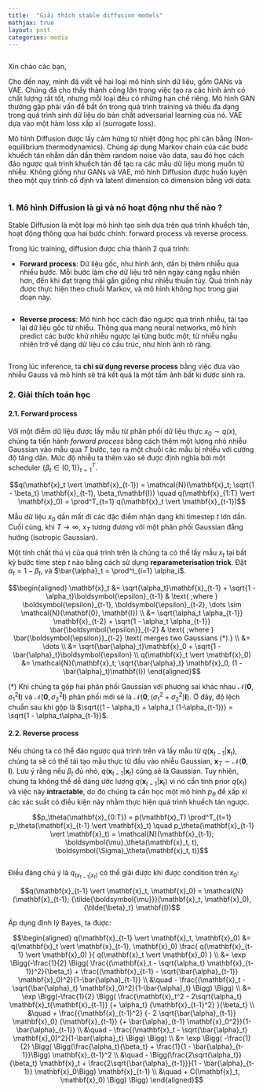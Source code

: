 ```yaml
---
title:  "Giải thích stable diffusion models"
mathjax: true
layout: post
categories: media
---
```



<figure style="text-align: center">
<img src="https://kodexolabs.com/wp-content/uploads/2024/07/How-does-Stable-Diffusion-work-Blog-Thumbnail_01.webp" alt="">
</figure>

Xin chào các bạn, 

Cho đến nay, mình đã viết về hai loại mô hình sinh dữ liệu, gồm GANs và VAE. Chúng đã cho thấy thành công lớn trong việc tạo ra các hình ảnh có chất lượng rất tốt, nhưng mỗi loại đều có những hạn chế riêng. Mô hình GAN thường gặp phải vấn đề bất ổn trong quá trình training và thiếu đa dạng trong quá trình sinh dữ liệu do bản chất adversarial learning của nó. VAE dựa vào một hàm loss xấp xỉ (surrogate loss). 

Mô hình Diffusion được lấy cảm hứng từ nhiệt động học phi cân bằng (Non-equilibrium thermodynamics). Chúng áp dụng Markov chain của các bước khuếch tán nhằm dần dần thêm random noise vào data, sau đó học cách đảo ngược quá trình khuếch tán để tạo ra các mẫu dữ liệu mong muốn từ nhiễu. Không giống như GANs và VAE, mô hình Diffusion được huấn luyện theo một quy trình cố định và latent dimension có dimension bằng với data.

<figure style="text-align: center">
<img src="https://lilianweng.github.io/posts/2021-07-11-diffusion-models/generative-overview.png" alt="">
</figure>

### 1. Mô hình Diffusion là gì và nó hoạt động như thế nào ?


Stable Diffusion là một loại mô hình tạo sinh dựa trên quá trình khuếch tán, hoạt động thông qua hai bước chính: forward process và reverse process.

Trong lúc training, diffusion được chia thành 2 quá trình: 

* **Forward process**: Dữ liệu gốc, như hình ảnh, dần bị thêm nhiễu qua nhiều bước. Mỗi bước làm cho dữ liệu trở nên ngày càng ngẫu nhiên hơn, đến khi đạt trạng thái gần giống như nhiễu thuần túy. Quá trình này được thực hiện theo chuỗi Markov, và mô hình không học trong giai đoạn này.

<figure style="text-align: center">
<img src="https://www.assemblyai.com/blog/content/images/size/w1000/2022/05/image.png
" alt="">
</figure>


* **Reverse process**: Mô hình học cách đảo ngược quá trình nhiễu, tái tạo lại dữ liệu gốc từ nhiễu. Thông qua mạng neural networks, mô hình predict các bước khử nhiễu ngược lại từng bước một, từ nhiễu ngẫu nhiên trở về dạng dữ liệu có cấu trúc, như hình ảnh rõ ràng.

<figure style="text-align: center">
<img src="https://www.assemblyai.com/blog/content/images/size/w1000/2022/05/image-1.png" alt="">
</figure>

Trong lúc inference, ta **chỉ sử dụng reverse process** bằng việc đưa vào nhiễu Gauss và mô hình sẽ trả kết quả là một tấm ảnh bất kì được sinh ra. 


### 2. Giải thích toán học

#### 2.1. Forward process 

Với một điểm dữ liệu được lấy mẫu từ phân phối dữ liệu thực $x_0 \sim q(x)$, chúng ta tiến hành _forward process_ bằng cách thêm một lượng nhỏ nhiễu Gaussian vào mẫu qua $T$ bước, tạo ra một chuỗi các mẫu bị nhiễu với cường độ tăng dần. Mức độ nhiễu ta thêm vào sẽ được định nghĩa bởi một scheduler $\{ \beta_t \in (0, 1) \}_{t=1}^T$. 

$$q(\mathbf{x}_t \vert \mathbf{x}_{t-1}) = \mathcal{N}(\mathbf{x}_t; \sqrt{1 - \beta_t} \mathbf{x}_{t-1}, \beta_t\mathbf{I}) \quad
q(\mathbf{x}_{1:T} \vert \mathbf{x}_0) = \prod^T_{t=1} q(\mathbf{x}_t \vert \mathbf{x}_{t-1})$$

Mẫu dữ liệu $x_0$ dần mất đi các đặc điểm nhận dạng khi timestep $t$ lớn dần. Cuối cùng, khi $T \rightarrow \infty$, $x_T$ tương đương với một phân phối Gaussian đẳng hướng (isotropic Gaussian).

Một tính chất thú vị của quá trình trên là chúng ta có thể lấy mẫu $x_t$ tại bất kỳ bước time step $t$ nào bằng cách sử dụng **reparameterisation trick**. Đặt $\alpha_t = 1 - \beta_t$, và $\bar{\alpha}_t = \prod^t_{i=1} \alpha_i$.

$$\begin{aligned}
\mathbf{x}_t 
&= \sqrt{\alpha_t}\mathbf{x}_{t-1} + \sqrt{1 - \alpha_t}\boldsymbol{\epsilon}_{t-1} & \text{ ;where } \boldsymbol{\epsilon}_{t-1}, \boldsymbol{\epsilon}_{t-2}, \dots \sim \mathcal{N}(\mathbf{0}, \mathbf{I}) \\
&= \sqrt{\alpha_t \alpha_{t-1}} \mathbf{x}_{t-2} + \sqrt{1 - \alpha_t \alpha_{t-1}} \bar{\boldsymbol{\epsilon}}_{t-2} & \text{ ;where } \bar{\boldsymbol{\epsilon}}_{t-2} \text{ merges two Gaussians (*).} \\
&= \dots \\
&= \sqrt{\bar{\alpha}_t}\mathbf{x}_0 + \sqrt{1 - \bar{\alpha}_t}\boldsymbol{\epsilon} \\
q(\mathbf{x}_t \vert \mathbf{x}_0) &= \mathcal{N}(\mathbf{x}_t; \sqrt{\bar{\alpha}_t} \mathbf{x}_0, (1 - \bar{\alpha}_t)\mathbf{I})
\end{aligned}$$

(*) Khi chúng ta gộp hai phân phối Gaussian với phương sai khác nhau $\mathcal{N}(\mathbf{0}, \sigma_1^2\mathbf{I})$ và $\mathcal{N}(\mathbf{0}, \sigma_2^2\mathbf{I})$ phân phối mới sẽ là $\mathcal{N}(\mathbf{0}, (\sigma_1^2 + \sigma_2^2)\mathbf{I})$. Ở đây, độ lệch chuẩn sau khi gộp là $\sqrt{(1 - \alpha_t) + \alpha_t (1-\alpha_{t-1})} = \sqrt{1 - \alpha_t\alpha_{t-1}}$. 

#### 2.2. Reverse process 

Nếu chúng ta có thể đảo ngược quá trình trên và lấy mẫu từ $q(\mathbf{x}_{t-1} \vert \mathbf{x}_t)$, chúng ta sẽ có thể tái tạo mẫu thực từ đầu vào nhiễu Gaussian, $\mathbf{x}_T \sim \mathcal{N}(\mathbf{0}, \mathbf{I})$. Lưu ý rằng nếu $\beta_t$ đủ nhỏ, $q(\mathbf{x}_{t-1} \vert \mathbf{x}_t)$ cũng sẽ là Gaussian. Tuy nhiên, chúng ta không thể dễ dàng ước lượng $q(\mathbf{x}_{t-1} \vert \mathbf{x}_t)$ vì nó cần tính prior $q(x_t)$ và việc này **intractable**, do đó chúng ta cần học một mô hình $p_\theta$ để xấp xỉ các xác suất có điều kiện này nhằm thực hiện quá trình khuếch tán ngược.

$$p_\theta(\mathbf{x}_{0:T}) = p(\mathbf{x}_T) \prod^T_{t=1} p_\theta(\mathbf{x}_{t-1} \vert \mathbf{x}_t) \quad
p_\theta(\mathbf{x}_{t-1} \vert \mathbf{x}_t) = \mathcal{N}(\mathbf{x}_{t-1}; \boldsymbol{\mu}_\theta(\mathbf{x}_t, t), \boldsymbol{\Sigma}_\theta(\mathbf{x}_t, t))$$

<figure style="text-align: center">
<img src="https://lilianweng.github.io/posts/2021-07-11-diffusion-models/diffusion-example.png" alt="">
</figure>

Điều đáng chú ý là $q_(x_{t-1}|x_t)$ có thể giải được khi được condition trên $x_0$:

$$q(\mathbf{x}_{t-1} \vert \mathbf{x}_t, \mathbf{x}_0) = \mathcal{N}(\mathbf{x}_{t-1}; {\tilde{\boldsymbol{\mu}}}(\mathbf{x}_t, \mathbf{x}_0), {\tilde{\beta}_t} \mathbf{I})$$

Áp dụng định lý Bayes, ta được: 

$$\begin{aligned}
q(\mathbf{x}_{t-1} \vert \mathbf{x}_t, \mathbf{x}_0) 
&= q(\mathbf{x}_t \vert \mathbf{x}_{t-1}, \mathbf{x}_0) \frac{ q(\mathbf{x}_{t-1} \vert \mathbf{x}_0) }{ q(\mathbf{x}_t \vert \mathbf{x}_0) } \\
&= \exp \Bigg(-\frac{1}{2} \Bigg( \frac{(\mathbf{x}_t - \sqrt{\alpha_t} \mathbf{x}_{t-1})^2}{\beta_t} + \frac{(\mathbf{x}_{t-1} - \sqrt{\bar{\alpha}_{t-1}} \mathbf{x}_0)^2}{1-\bar{\alpha}_{t-1}} \\
&\quad - \frac{(\mathbf{x}_t - \sqrt{\bar{\alpha}_t} \mathbf{x}_0)^2}{1-\bar{\alpha}_t} \Bigg) \Bigg) \\
&= \exp \Bigg(-\frac{1}{2} \Bigg( \frac{\mathbf{x}_t^2 - 2\sqrt{\alpha_t} \mathbf{x}_t{\mathbf{x}_{t-1}} {+ \alpha_t} {\mathbf{x}_{t-1}^2} }{\beta_t} \\
&\quad + \frac{{\mathbf{x}_{t-1}^2} {- 2 \sqrt{\bar{\alpha}_{t-1}} \mathbf{x}_0} {\mathbf{x}_{t-1}} {+ \bar{\alpha}_{t-1} \mathbf{x}_0^2}}{1-\bar{\alpha}_{t-1}} \\
&\quad - \frac{(\mathbf{x}_t - \sqrt{\bar{\alpha}_t} \mathbf{x}_0)^2}{1-\bar{\alpha}_t} \Bigg) \Bigg) \\
&= \exp \Bigg( -\frac{1}{2} \Bigg( \Bigg(\frac{\alpha_t}{\beta_t} + \frac{1}{1 - \bar{\alpha}_{t-1}}\Bigg) \mathbf{x}_{t-1}^2 \\
&\quad - \Bigg(\frac{2\sqrt{\alpha_t}}{\beta_t} \mathbf{x}_t + \frac{2\sqrt{\bar{\alpha}_{t-1}}}{1 - \bar{\alpha}_{t-1}} \mathbf{x}_0\Bigg) \mathbf{x}_{t-1} \\
&\quad + C(\mathbf{x}_t, \mathbf{x}_0) \Bigg) \Bigg)
\end{aligned}$$